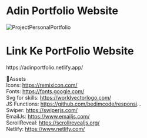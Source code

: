 <h1>Adin Portfolio Website</h1>

![ProjectPersonalPortfolio](https://user-images.githubusercontent.com/93084433/212466171-aa5f068c-d40e-4d7d-98d7-de361ee93557.png)

<h1> Link Ke PortFolio Website </h1>
https://adinportfolio.netlify.app/

📂Assets <br>
Icons: https://remixicon.com/ <br>
Fonts: https://fonts.google.com/ <br>
Svg for skills: https://worldvectorlogo.com/ <br>
JS Functions: https://github.com/bedimcode/responsi... <br>
Swiper: https://swiperjs.com/ <br>
EmailJs: https://www.emailjs.com/ <br>
ScrollReveal: https://scrollrevealjs.org/ <br>
Netlify: https://www.netlify.com/ <br>
